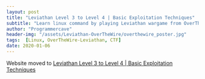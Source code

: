 ```yaml
---
layout: post
title: "Leviathan Level 3 to Level 4 | Basic Exploitation Techniques"
subtitle: "Learn linux command by playing Leviathan wargame from OverTheWire. This wargame doesn't require any knowledge about programming - just a bit of common sense and some knowledge about basic *nix commands. Below is the solution of Level 3 → Level 4 and Level 4 → Level 5. In this post we will learn how to use a debugging tool ltrace to exploit a program and how to convert binary to ASCII in Python 3"
author: "Programmercave"
header-img: "/assets/Leviathan-OverTheWire/overthewire_poster.jpg"
tags:  [Linux, OverTheWire-Leviathan, CTF]
date: 2020-01-06
---
```


Website moved to [Leviathan Level 3 to Level 4 | Basic Exploitation Techniques](https://programmercave.com/blog/2020/01/06/Leviathan-Level34-Basic-Exploitation-Techniques)

